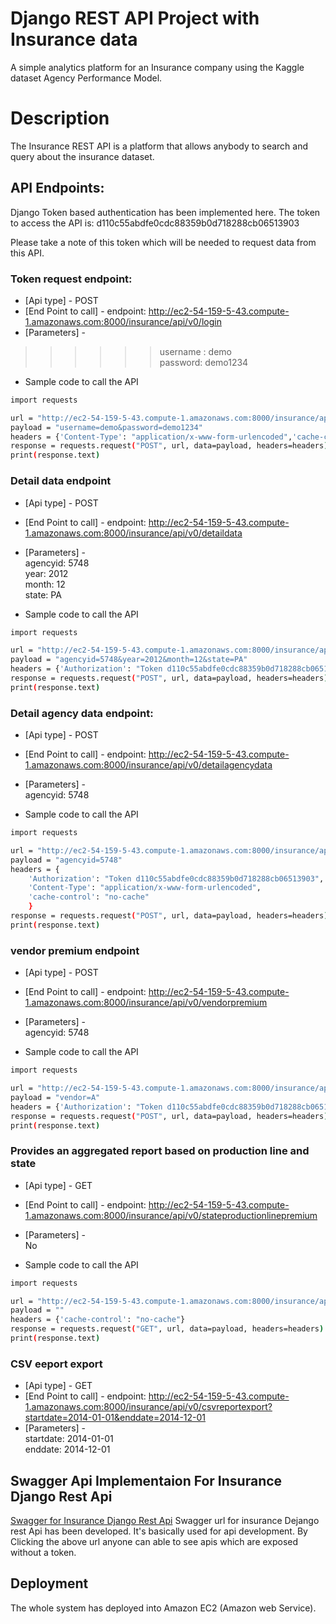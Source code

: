 # Django REST API Project with Insurance data

A simple analytics platform for an Insurance company using the Kaggle dataset Agency Performance Model.

# Description

The Insurance REST API is a platform that allows anybody to search and query about the insurance dataset.

## API Endpoints:

Django Token based authentication has been implemented here. The token to access the API is:
d110c55abdfe0cdc88359b0d718288cb06513903

Please take a note of this token which will be needed to request data from this API.

### Token request endpoint:

* [Api type] - POST
* [End Point to call] - endpoint: http://ec2-54-159-5-43.compute-1.amazonaws.com:8000/insurance/api/v0/login
* [Parameters] -                                                                                                                         

>>>>>>username : demo                                                                                                   
>>>>>>password: demo1234                                                                                                   
               
* Sample code to call the API 

```sh
import requests

url = "http://ec2-54-159-5-43.compute-1.amazonaws.com:8000/insurance/api/v0/login"
payload = "username=demo&password=demo1234"
headers = {'Content-Type': "application/x-www-form-urlencoded",'cache-control': "no-cache"}
response = requests.request("POST", url, data=payload, headers=headers)
print(response.text)
```

### Detail data endpoint

* [Api type] - POST
* [End Point to call] - endpoint: http://ec2-54-159-5-43.compute-1.amazonaws.com:8000/insurance/api/v0/detaildata
* [Parameters] -                                                                                                                       
                     agencyid: 5748                                                                                                  
                         year: 2012                                                                                                   
                        month: 12                                                                                                       
                        state: PA
              
* Sample code to call the API 
```sh
import requests

url = "http://ec2-54-159-5-43.compute-1.amazonaws.com:8000/insurance/api/v0/detaildata"
payload = "agencyid=5748&year=2012&month=12&state=PA"
headers = {'Authorization': "Token d110c55abdfe0cdc88359b0d718288cb06513903",'cache-control': "no-cache"}
response = requests.request("POST", url, data=payload, headers=headers)
print(response.text)
```

### Detail agency data endpoint: 

* [Api type] - POST
* [End Point to call] - endpoint: http://ec2-54-159-5-43.compute-1.amazonaws.com:8000/insurance/api/v0/detailagencydata
* [Parameters] -                                                                                                                      
                 agencyid: 5748 
               
* Sample code to call the API 
```sh
import requests

url = "http://ec2-54-159-5-43.compute-1.amazonaws.com:8000/insurance/api/v0/detailagencydata"
payload = "agencyid=5748"
headers = {
    'Authorization': "Token d110c55abdfe0cdc88359b0d718288cb06513903",
    'Content-Type': "application/x-www-form-urlencoded",
    'cache-control': "no-cache"
    }
response = requests.request("POST", url, data=payload, headers=headers)
print(response.text)
```
### vendor premium endpoint

* [Api type] - POST
* [End Point to call] - endpoint: http://ec2-54-159-5-43.compute-1.amazonaws.com:8000/insurance/api/v0/vendorpremium
* [Parameters] -                                                                                                                        
                  agencyid: 5748
      
* Sample code to call the API 
```sh
import requests

url = "http://ec2-54-159-5-43.compute-1.amazonaws.com:8000/insurance/api/v0/vendorpremium"
payload = "vendor=A"
headers = {'Authorization': "Token d110c55abdfe0cdc88359b0d718288cb06513903",'cache-control': "no-cache"}
response = requests.request("POST", url, data=payload, headers=headers)
print(response.text)
```

### Provides an aggregated report based on production line and state

* [Api type] - GET
* [End Point to call] - endpoint: http://ec2-54-159-5-43.compute-1.amazonaws.com:8000/insurance/api/v0/stateproductionlinepremium
* [Parameters] -                                                                                                                        
                   No
                   
* Sample code to call the API 
```sh
import requests

url = "http://ec2-54-159-5-43.compute-1.amazonaws.com:8000/insurance/api/v0/stateproductionlinepremium"
payload = ""
headers = {'cache-control': "no-cache"}
response = requests.request("GET", url, data=payload, headers=headers)
print(response.text)
```

### CSV eeport export

* [Api type] - GET
* [End Point to call] - endpoint: http://ec2-54-159-5-43.compute-1.amazonaws.com:8000/insurance/api/v0/csvreportexport?startdate=2014-01-01&enddate=2014-12-01
* [Parameters] -                                                                                                                       
                  startdate: 2014-01-01                                                                                              
                    enddate: 2014-12-01
              

## Swagger Api Implementaion For Insurance Django Rest Api
[Swagger for Insurance Django Rest Api](http://ec2-54-159-5-43.compute-1.amazonaws.com:8000/insurance/api/v0/swagger-docs/)
Swagger url for insurance Dejango rest Api has been developed. It's basically used for api development. By Clicking the above url anyone can able to see apis which are exposed without a token.

## Deployment
The whole system has deployed into Amazon EC2 (Amazon web Service).
